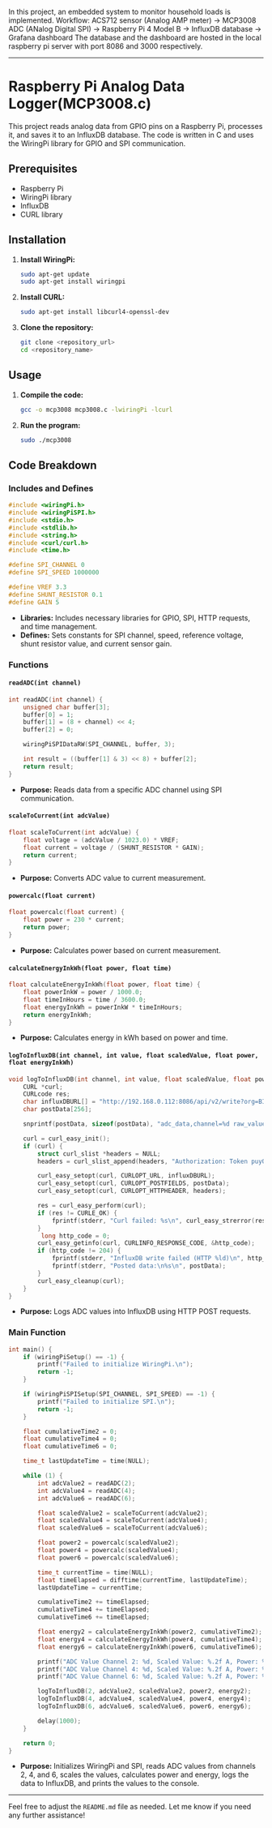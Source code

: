 In this project, an embedded system to monitor household loads is implemented.
Workflow: ACS712 sensor (Analog AMP meter) -> MCP3008 ADC (ANalog Digital SPI) -> Raspberry Pi 4 Model B -> InfluxDB database -> Grafana dashboard
The database and the dashboard are hosted in the local raspberry pi server with port 8086 and 3000 respectively.

---

# Raspberry Pi Analog Data Logger(MCP3008.c)

This project reads analog data from GPIO pins on a Raspberry Pi, processes it, and saves it to an InfluxDB database. The code is written in C and uses the WiringPi library for GPIO and SPI communication.

## Prerequisites

- Raspberry Pi
- WiringPi library
- InfluxDB
- CURL library

## Installation

1. **Install WiringPi:**
   ```bash
   sudo apt-get update
   sudo apt-get install wiringpi
   ```

2. **Install CURL:**
   ```bash
   sudo apt-get install libcurl4-openssl-dev
   ```

3. **Clone the repository:**
   ```bash
   git clone <repository_url>
   cd <repository_name>
   ```

## Usage

1. **Compile the code:**
   ```bash
   gcc -o mcp3008 mcp3008.c -lwiringPi -lcurl
   ```

2. **Run the program:**
   ```bash
   sudo ./mcp3008
   ```

## Code Breakdown

### Includes and Defines
```c
#include <wiringPi.h>
#include <wiringPiSPI.h>
#include <stdio.h>
#include <stdlib.h>
#include <string.h>
#include <curl/curl.h>
#include <time.h>

#define SPI_CHANNEL 0
#define SPI_SPEED 1000000

#define VREF 3.3
#define SHUNT_RESISTOR 0.1
#define GAIN 5
```
- **Libraries:** Includes necessary libraries for GPIO, SPI, HTTP requests, and time management.
- **Defines:** Sets constants for SPI channel, speed, reference voltage, shunt resistor value, and current sensor gain.

### Functions

#### `readADC(int channel)`
```c
int readADC(int channel) {
    unsigned char buffer[3];
    buffer[0] = 1;
    buffer[1] = (8 + channel) << 4;
    buffer[2] = 0;

    wiringPiSPIDataRW(SPI_CHANNEL, buffer, 3);

    int result = ((buffer[1] & 3) << 8) + buffer[2];
    return result;
}
```
- **Purpose:** Reads data from a specific ADC channel using SPI communication.

#### `scaleToCurrent(int adcValue)`
```c
float scaleToCurrent(int adcValue) {
    float voltage = (adcValue / 1023.0) * VREF;
    float current = voltage / (SHUNT_RESISTOR * GAIN);
    return current;
}
```
- **Purpose:** Converts ADC value to current measurement.

#### `powercalc(float current)`
```c
float powercalc(float current) {
    float power = 230 * current;
    return power;
}
```
- **Purpose:** Calculates power based on current measurement.

#### `calculateEnergyInkWh(float power, float time)`
```c
float calculateEnergyInkWh(float power, float time) {
    float powerInkW = power / 1000.0;
    float timeInHours = time / 3600.0;
    float energyInkWh = powerInkW * timeInHours;
    return energyInkWh;
}
```
- **Purpose:** Calculates energy in kWh based on power and time.

#### `logToInfluxDB(int channel, int value, float scaledValue, float power, float energyInkWh)`
```c
void logToInfluxDB(int channel, int value, float scaledValue, float power, float energyInkWh) {
    CURL *curl;
    CURLcode res;
    char influxDBURL[] = "http://192.168.0.112:8086/api/v2/write?org=BITS&bucket=SMARTENERGY&precision=s";
    char postData[256];

    snprintf(postData, sizeof(postData), "adc_data,channel=%d raw_value=%d,scaled_value=%f,power_W=%f,energy_kWh=%f", channel, value, scaledValue, power, energyInkWh);

    curl = curl_easy_init();
    if (curl) {
        struct curl_slist *headers = NULL;
        headers = curl_slist_append(headers, "Authorization: Token puyQfEj07B5DM2cSGZ-Xr6J6eFI-9KOtew6yiNwzzN0FriGhkjHQ2kWmJf7milh06X-yH_iZmylljl955F84VQ==");

        curl_easy_setopt(curl, CURLOPT_URL, influxDBURL);
        curl_easy_setopt(curl, CURLOPT_POSTFIELDS, postData);
        curl_easy_setopt(curl, CURLOPT_HTTPHEADER, headers);

        res = curl_easy_perform(curl);
        if (res != CURLE_OK) {
            fprintf(stderr, "Curl failed: %s\n", curl_easy_strerror(res));
        }
         long http_code = 0;
        curl_easy_getinfo(curl, CURLINFO_RESPONSE_CODE, &http_code);
        if (http_code != 204) {
            fprintf(stderr, "InfluxDB write failed (HTTP %ld)\n", http_code);
            fprintf(stderr, "Posted data:\n%s\n", postData);
        }
        curl_easy_cleanup(curl);
    }
}
```
- **Purpose:** Logs ADC values into InfluxDB using HTTP POST requests.

### Main Function
```c
int main() {
    if (wiringPiSetup() == -1) {
        printf("Failed to initialize WiringPi.\n");
        return -1;
    }

    if (wiringPiSPISetup(SPI_CHANNEL, SPI_SPEED) == -1) {
        printf("Failed to initialize SPI.\n");
        return -1;
    }

    float cumulativeTime2 = 0;
    float cumulativeTime4 = 0;
    float cumulativeTime6 = 0;

    time_t lastUpdateTime = time(NULL);

    while (1) {
        int adcValue2 = readADC(2);
        int adcValue4 = readADC(4);
        int adcValue6 = readADC(6);

        float scaledValue2 = scaleToCurrent(adcValue2);
        float scaledValue4 = scaleToCurrent(adcValue4);
        float scaledValue6 = scaleToCurrent(adcValue6);

        float power2 = powercalc(scaledValue2);
        float power4 = powercalc(scaledValue4);
        float power6 = powercalc(scaledValue6);

        time_t currentTime = time(NULL);
        float timeElapsed = difftime(currentTime, lastUpdateTime);
        lastUpdateTime = currentTime;

        cumulativeTime2 += timeElapsed;
        cumulativeTime4 += timeElapsed;
        cumulativeTime6 += timeElapsed;

        float energy2 = calculateEnergyInkWh(power2, cumulativeTime2);
        float energy4 = calculateEnergyInkWh(power4, cumulativeTime4);
        float energy6 = calculateEnergyInkWh(power6, cumulativeTime6);

        printf("ADC Value Channel 2: %d, Scaled Value: %.2f A, Power: %.2f W, Energy: %.6f kWh\n", adcValue2, scaledValue2, power2, energy2);
        printf("ADC Value Channel 4: %d, Scaled Value: %.2f A, Power: %.2f W, Energy: %.6f kWh\n", adcValue4, scaledValue4, power4, energy4);
        printf("ADC Value Channel 6: %d, Scaled Value: %.2f A, Power: %.2f W, Energy: %.6f kWh\n", adcValue6, scaledValue6, power6, energy6);

        logToInfluxDB(2, adcValue2, scaledValue2, power2, energy2);
        logToInfluxDB(4, adcValue4, scaledValue4, power4, energy4);
        logToInfluxDB(6, adcValue6, scaledValue6, power6, energy6);

        delay(1000);
    }

    return 0;
}
```
- **Purpose:** Initializes WiringPi and SPI, reads ADC values from channels 2, 4, and 6, scales the values, calculates power and energy, logs the data to InfluxDB, and prints the values to the console.

---

Feel free to adjust the `README.md` file as needed. Let me know if you need any further assistance!
